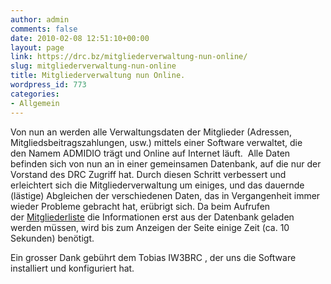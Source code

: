 ```yaml
---
author: admin
comments: false
date: 2010-02-08 12:51:10+00:00
layout: page
link: https://drc.bz/mitgliederverwaltung-nun-online/
slug: mitgliederverwaltung-nun-online
title: Mitgliederverwaltung nun Online.
wordpress_id: 773
categories:
- Allgemein
---
```


Von nun an werden alle Verwaltungsdaten der Mitglieder (Adressen, Mitgliedsbeitragszahlungen, usw.) mittels einer Software verwaltet, die den Namem ADMIDIO trägt und Online auf Internet läuft.  Alle Daten befinden sich von nun an in einer gemeinsamen Datenbank, auf die nur der Vorstand des DRC Zugriff hat. Durch diesen Schritt verbessert und erleichtert sich die Mitgliederverwaltung um einiges, und das dauernde (lästige) Abgleichen der verschiedenen Daten, das in Vergangenheit immer wieder Probleme gebracht hat, erübrigt sich. Da beim Aufrufen der [Mitgliederliste](http://members.drc.bz/wp_liste/wait.php) die Informationen erst aus der Datenbank geladen werden müssen, wird bis zum Anzeigen der Seite einige Zeit (ca. 10 Sekunden) benötigt.

Ein grosser Dank gebührt dem Tobias IW3BRC , der uns die Software installiert und konfiguriert hat.
